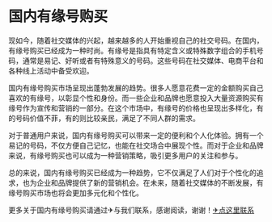 # 国内有缘号购买

现如今，随着社交媒体的兴起，越来越多的人开始重视自己的社交号码。在国内，有缘号购买已经成为一种时尚。有缘号是指具有特定含义或特殊数字组合的手机号码，通常是易记、好听或者有特殊意义的号码。这些号码在社交媒体、电商平台和各种线上活动中备受欢迎。

国内有缘号购买市场呈现出蓬勃发展的趋势。很多人愿意花费一定的金额购买自己喜欢的有缘号，以彰显个性和身份。而一些企业和品牌也愿意投入大量资源购买有缘号作为宣传和营销的一部分。在这个市场中，有缘号的价格也呈现出多样化，有的号码价值不菲，有的则比较亲民，满足了不同人群的需求。

对于普通用户来说，国内有缘号购买可以带来一定的便利和个人化体验。拥有一个易记的号码，不仅方便自己记忆，也能在社交场合中展现个性。而对于企业和品牌来说，有缘号购买也可以成为一种营销策略，吸引更多用户的关注和参与。

总的来说，国内有缘号购买已经成为一种趋势，它不仅满足了人们对于个性化的追求，也为企业和品牌提供了新的营销机会。在未来，随着社交媒体的不断发展，有缘号购买市场也将会更加多元化和个性化。

更多关于国内有缘号购买请通过✈与我们联系，感谢阅读，谢谢！[✈点这里联系](https://b.k02.cc)